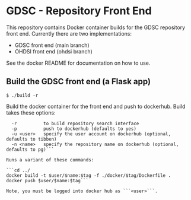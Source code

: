 # GDSC - Repository Front End  

This repository contains Docker container builds for the GDSC repository front end. Currently there are two implementations:

- GDSC front end (main branch)
- OHDSI front end (ohdsi branch)  

See the docker README for documentation on how to use.

## Build the GDSC front end (a Flask app)  

```$ ./build -r```

Build the docker container for the front end and push to dockerhub. Build takes these options:  

```  -h          to see this help message
  -r          to build repository search interface
  -p          push to dockerhub (defaults to yes)
  -u <user>   specify the user account on dockerhub (optional, defaults to tibben)
  -n <name>   specify the repository name on dockerhub (optional, defaults to pg)```

Runs a variant of these commands:

```cd ../
docker build -t $user/$name:$tag -f ./docker/$tag/Dockerfile .
docker push $user/$name:$tag```

Note, you must be logged into docker hub as ```<user>```.
